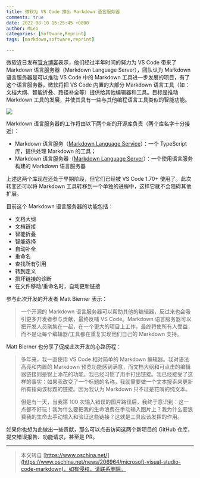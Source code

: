 ```yaml
---
title: 微软为 VS Code 推出 Markdown 语言服务器
comments: true
date: 2022-08-10 15:25:45 +0800
author: MLeo
categories: [Software,Reprint]
tags: [markdown,software,reprint]

---
```


微软近日发布[官方博客](https://code.visualstudio.com/blogs/2022/08/16/markdown-language-server)表示，他们经过半年时间的努力为 VS Code 带来了 Markdown 语言服务器（Markdown Language Server），团队认为 Markdown 语言服务器是可以推动 VS Code 中的 Markdown 工具进一步发展的项目，有了这个语言服务器，微软将把 VS Code 内置的大部分 Markdown 语言工具（如：文档大纲、智能折叠、路径补全等）提供给其他编辑器和工具。目标是推动 Markdown 工具的发展，并使其具有一些与其他编程语言工具类似的智能功能。

![](https://oscimg.oschina.net/oscnet/up-91c76daaea2f06afdeb7201260025baa9ed.png)

Markdown 语言服务器的工作将由以下两个新的开源库负责（两个库名字十分接近）：

*   Markdown 语言服务（[Markdown Language Service](https://github.com/microsoft/vscode-markdown-languageservice)）：一个 TypeScript 库，提供处理 Markdown 的工具；
*   Markdown 语言服务器（[Markdown Language Server](https://github.com/microsoft/vscode/tree/main/extensions/markdown-language-features/server)）：一个使用语言服务构建的 Markdown 语言服务器

上述这两个库现在还处于早期阶段，但它们已经被 VS Code 1.70+ 使用了。此次转变还可以将 Markdown 工具转移到一个单独的进程中，这样它就不会阻碍其他扩展。

目前这个 Markdown 语言服务器的功能包括：

*   文档大纲
*   文档链接
*   智能折叠
*   智能选择
*   自动补全
*   重命名
*   查找所有引用
*   转到定义
*   损坏链接的诊断
*   在文件移动/重命名时，自动更新链接

参与此次开发的开发者 Matt Bierner 表示：

> 一个开源的 Markdown 语言服务器可以帮助其他的编辑器，反过来也会吸引更多开发者参与贡献，最终反哺 VS Code。Markdown 语言服务器可以把开发人员聚集在一起，在一个更大的项目上工作，最终将使所有人受益，而不是让每个编辑器/工具都在重复实现他们自己的 Markdown 支持。

Matt Bierner 也分享了促成此次开发的心路历程：

> 多年来，我一直使用 VS Code 相对简单的 Markdown 编辑器。我对语法高亮和内置的 Markdown 预览功能感到满意，而文档大纲和可点击的编辑器链接则是锦上添花的功能。我已经习惯了用手打出链接。我已经接受了这样的事实：如果我改变了一个标题的名称，我就需要做一个文本搜索来更新所有指向该标题的链接。因为我认为 Markdown 只不过是花哨的纯文本。
> 
> 但是有一天，当我第 100 次输入错误的图片路径后，我终于意识到：这一点都不好玩！我为什么要把我的生命浪费在手动输入图片上？我为什么要浪费我的生命去手动输入和验证这些链接？这就是工具应该发挥的作用。

如果你也想为此做出一些贡献，那么可以点击访问这两个新项目的 GitHub 仓库，提交错误报告、功能请求，甚至是 PR。

  
---
> 本文转自 [https://www.oschina.net/](https://www.oschina.net/news/206964/microsoft-visual-studio-code-markdown)，如有侵权，请联系删除。
